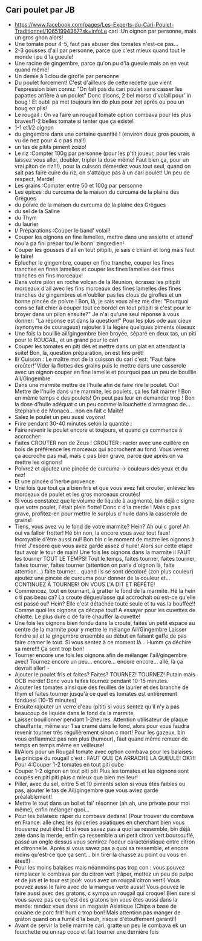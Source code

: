 
## Cari poulet par JB
* https://www.facebook.com/pages/Les-Experts-du-Cari-Poulet-Traditionnel/10651994367?sk=infoLe cari :Un oignon par personne, mais un gros gnon alors!
* Une tomate pour 4-5, faut pas abuser des tomates n'est-ce pas...
* 2-3 gousses d'ail par personne, parce que c'est mieux quand tout le monde i pu d'la gueule!
* Une racine de gingembre, parce qu'on pu d'la gueule mais on en veut quand même!
* Un demie à 1 clou de girofle par personne
* Du poulet forcement! C'est d'ailleurs de cette recette que vient l'expression bien connu: "On fait pas du cari poulet sans casser les papattes arrière à un poulet" Donc disons, 2 bel morso d'volail pour' in boug ! Et oubli pa met toujours inn do plus pour zot après ou pou un boug en plis!
* Le rougail : On va faire un rougail tomate option combava pour les plus braves!1-2 belles tomate si tenter que ça existe!
* 1-1 et1/2 oignon
* du gingembre dans une certaine quantité ! (environ deux gros pouces, à vu de nez pour 4 c pas mal!)
* un tas de pitits piment zoizo!
* Le riz :Compter 100g par personne (pour les p'tit joueur, pour les vrais laissez vous aller, doubler, tripler la dose même! Faut bien ça, pour un vrai piton de riz!!!), pour la cuisson démerdez vous tout seul, quand on sait pas faire cuire du riz, on s'attaque pas à un cari poulet! Un peu de respect, Merde!
* Les grains :Compter entre 50 et 100g par personne
* Les épices :du curcuma de la maison du curcuma de la plaine des Grègues
* du poivre de la maison du curcuma de la plaine des Grègues
* du sel de la Saline
* du Thym
* du laurier
* I/ Préparations :Couper le band' volail!
* Couper les oignons en fine lamelles, mettre dans une assiette et attend' nou'a pa fini prépar tou'le bonn' zingredien!
* Couper les gousses d'ail en tout pitipiti, je sais c chiant et long mais faut le faire!
* Eplucher le gingembre, couper en fine tranche, couper les fines tranches en fines lamelles et couper les fines lamelles des fines tranches en fins morceaux!
* Dans votre pilon en roche volcan de la Réunion, écrasez les pitipiti morceaux d'ail avec les fins morceaux des fines lamelles des fines tranches de gingembres et n'oublier pas les clous de girofles et un bonne pincée de poivre ! Bon, là, je sais vous allez me dire: "Pourquoi cons se fait chier à couper tout ce bordel en tout pitipiti si c'est pour le broyer dans un pilon ensuite?" Je n'ai qu'une seul réponse à vous donner: "La réponse est dans la question!" Pour les plus ode aux cieux (synonyme de courageux) rajouter à la légère quelques piments oiseaux
* Une fois la bouillie ail/gingembre bien broyée, séparé en deux tas, un piti pour le ROUGAIL, et un grand pour le cari
* Couper les tomates en piti dès et mettre dans un plat en attendant la suite! Bon, là, question préparation, on est fins prêt!
* II/ Cuisson : Le maître mot de la cuisson du cari c'est: "Faut faire croûter!"Vider la flottes des grains puis le mettre dans une casserole avec un oignon couper en fine lamelle et pourquoi pas un peu de bouillie Ail/Gingembre
* Dans une marmite mettre de l'huile afin de faire rire le poulet. Oui! Mettre de l'huile dans une marmite, les poulets, ça les fait marrer ! Bon en même temps c des poulets! On peut pas leur en demander trop ! Bon la dose d'huile adéquat c un peu comme la louchette d'armagnac de... Stéphanie de Monaco... non en fait c Maïté!
* Salez le poulet un peu aussi voyons!
* Frire pendant 30-40 minutes selon la quantité :
* Faire revenir le poulet encore et toujours, et quand ça commence à accrocher:
* Faites CROUTER non de Zeus ! CROUTER : racler avec une cuillère en bois de préférence les morceaux qui accrochent au fond. Vous verrez ça accroche pas mal, mais c pas bien grave, parce que après on va mettre les oignons!
* Poivrez et ajoutez une pincée de curcuma -&gt; couleurs des yeux et du nez!
* Et une pincée d'herbe provence
* Une fois que tout ça a bien fris et que vous avez fait crouter, enlevez les morceaux de poulet et les gros morceaux croutés!
* Si vous constatez que le volume de liquide à augmenté, bin déjà c signe que votre poulet, l'était plein flotte! Donc c d'la merde ! Mais c pas grave, profitez-en pour mettre le surplus d'huile dans la casserole de grains!
* Tiens, vous avez vu le fond de votre marmite? Hein? Ah oui c gore! Ah oui va falloir frotter! Hé bin non, la encore vous avez tout faux! Incroyable d'être aussi nul! Bon bin c le moment de mettre les oignons à frire! J'espère que vous avez gardé assez d'huile! Alors sur cette étape faut avoir le tour de main! Une fois les oignons dans la marmite il FAUT les tourner TOUT LE TEMPS! Tout le temps, faites tourner, faites tourner, faites tourner, faites tourner (attention on parle d'oignon là, faite attention...) faite tourner... quand ils se sont décoloré (zon plus couleur) ajoutez une pincée de curcuma pour donner de la couleur et... CONTINUEZ À TOURNER! ON VOUS L'A DIT ET RÉPÉTÉ!
* Commencez, tout en tournant, à gratter le fond de la marmite. Hé la hein c ti pas beau ça? La croute dégueulasse qui accrochait où est-ce qu'elle est passé ou? Hein? Elle c'est détachée toute seule et tu vas la bouffée!! Comme quoi les oignons ça décape tout! A essayer pour les cuvettes de chiotte. Le plus dure c de faire chauffer la cuvette!
* Une fois les oignons bien fondu dans la croute, faites un petit espace au centre de la marmite pour y mettre le mélange Ail/Gingembre Laisser fondre ail et le gingembre ensemble au début en faisant gaffe de pas faire cramer le tout. Si vous sentez à ce moment là... Humm ça déchire sa mère!!! Ça sent trop bon!
* Tourner encore une fois les oignons afin de mélanger l'ail/gingembre avec! Tournez encore un peu... encore... encore encore... allé, là ça devrait aller! -
* Ajouter le poulet fris et faites? Faites? TOURNEZ! TOURNEZ! Putain mais OCB merde! Donc vous faites tournez pendant 10-15 minutes.
* Ajouter les tomates ainsi que des feuilles de laurier et des branche de thym et faites tourner jusqu'à ce quel es tomates est entièrement fondues! (10-15 minutes)
* Ensuite rajouter un verre d'eau (pitit) si vous sentez qu'il n'y a pas beaucoup de liquide dans le fond de la marmite.
* Laisser bouillonner pendant 1-2heures. Attention utilisateur de plaque chauffante, même sur 1 sa crame dans le fond, alors pour vous faudra revenir tourner très régulièrement sinon c mort! Pour les gazeux, bin vous enflammez pas non plus (humour), faut quand même remuer de temps en temps même en veilleuse!
* III/Alors pour un Rougail tomate avec option combava pour les balaises: Le principe du rougail c'est : FAUT QUE ÇA ARRACHE LA GUEULE! OK?!! Pour 4:Couper 1-2 tomates en tout piti cube
* Couper 1-2 oignon en tout piti piti Plus les tomates et les oignons sont coupés en piti piti plus c mieux que bien meilleur!
* Piller, avec du sel, entre 5 et 10 piments selon si vous êtes faibles ou pas, ajouter le tas de Ail/gingembre que vous aviez gardé préalablement!
* Mettre le tout dans un bol et fai' résonner (ah ah, une private pour moi même), enfin mélanger quoi...
* Pour les balaises: râper du combava dedans! (Pour trouver du combava en France: allé chez les épiceries asiatiques en cherchant bien vous trouverez peut être! Et si vous savez pas a quoi sa ressemble, bin déjà zete dans la merde, enfin ça ressemble a un petit citron vert boursouflé, passé un ongle dessus vous sentirez l'odeur caractéristique entre citron et citronnelle. Après si vous savez pas a quoi sa ressemble, et encore moins qu'est-ce que ça sent... bin tirer la chasse au point ou vous en êtes!!)
* Pour les moins balaises mais néanmoins pas trop con : vous pouvez remplacer le combava par du citron vert (râper, mettez un peu de pulpe et de jus et le tour est joué: vous avez un rougail citron vert!) Vous pouvez aussi le faire avec de la mangue verte aussi! Vous pouvez le faire aussi avec des gratons, c sympa un rougail qui croque! Bien sure si vous savez pas ce qu'est des gratons bin vous êtes aussi dans la merde: rendez vous dans un magasin Asiatique (Chips a base de couane de porc frit! hum c trop bon! Mais attention pas manger de graton quand on a fumé d'la beuh, risque d'étouffement garanti!)
* Avant de servir la belle marmite cari, gratte un peu le combava ek un fourchette ou un rap coco et fait tourner une dernière fois
